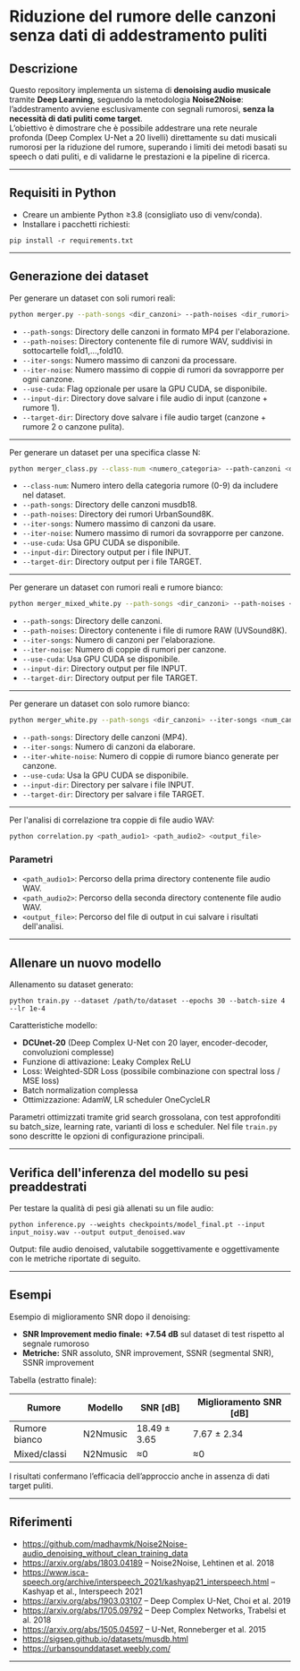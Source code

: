 
# Riduzione del rumore delle canzoni senza dati di addestramento puliti

## Descrizione

Questo repository implementa un sistema di **denoising audio musicale** tramite **Deep Learning**, seguendo la metodologia **Noise2Noise**: l’addestramento avviene esclusivamente con segnali rumorosi, **senza la necessità di dati puliti come target**.  
L’obiettivo è dimostrare che è possibile addestrare una rete neurale profonda (Deep Complex U-Net a 20 livelli) direttamente su dati musicali rumorosi per la riduzione del rumore, superando i limiti dei metodi basati su speech o dati puliti, e di validarne le prestazioni e la pipeline di ricerca.

---

## Requisiti in Python

- Creare un ambiente Python ≥3.8 (consigliato uso di venv/conda).  
- Installare i pacchetti richiesti:

```
pip install -r requirements.txt
```

---

## Generazione dei dataset

Per generare un dataset con soli rumori reali:

```bash
python merger.py --path-songs <dir_canzoni> --path-noises <dir_rumori> --iter-songs <num_canzoni> --iter-noise <num_rumori_per_canzone> --use-cuda --input-dir <dir_output_input> --target-dir <dir_output_target>
```

- `--path-songs`: Directory delle canzoni in formato MP4 per l'elaborazione.
- `--path-noises`: Directory contenente file di rumore WAV, suddivisi in sottocartelle fold1,...,fold10.
- `--iter-songs`: Numero massimo di canzoni da processare.
- `--iter-noise`: Numero massimo di coppie di rumori da sovrapporre per ogni canzone.
- `--use-cuda`: Flag opzionale per usare la GPU CUDA, se disponibile.
- `--input-dir`: Directory dove salvare i file audio di input (canzone + rumore 1).
- `--target-dir`: Directory dove salvare i file audio target (canzone + rumore 2 o canzone pulita).

---
Per generare un dataset per una specifica classe N:

```bash
python merger_class.py --class-num <numero_categoria> --path-canzoni <dir_canzoni> --path-rumori <dir_rumori> --iter-songs <num_canzoni> --iter-noise <num_rumori_per_canzone> --use-cuda --input-dir <dir_output_input> --target-dir <dir_output_target>
```
- `--class-num`: Numero intero della categoria rumore (0-9) da includere nel dataset.
- `--path-songs`: Directory delle canzoni musdb18.
- `--path-noises`: Directory dei rumori UrbanSound8K.
- `--iter-songs`: Numero massimo di canzoni da usare.
- `--iter-noise`: Numero massimo di rumori da sovrapporre per canzone.
- `--use-cuda`: Usa GPU CUDA se disponibile.
- `--input-dir`: Directory output per i file INPUT.
- `--target-dir`: Directory output per i file TARGET.

---
Per generare un dataset con rumori reali e rumore bianco:

```bash
python merger_mixed_white.py --path-songs <dir_canzoni> --path-noises <dir_rumori> --iter-songs <num_canzoni> --iter-noise <num_rumori_per_canzone> --use-cuda --input-dir <dir_output_input> --target-dir <dir_output_target>
```

- `--path-songs`: Directory delle canzoni.
- `--path-noises`: Directory contenente i file di rumore RAW (UVSound8K).
- `--iter-songs`: Numero di canzoni per l'elaborazione.
- `--iter-noise`: Numero di coppie di rumori per canzone.
- `--use-cuda`: Usa GPU CUDA se disponibile.
- `--input-dir`: Directory output per file INPUT.
- `--target-dir`: Directory output per file TARGET.

---
Per generare un dataset con solo rumore bianco:

```bash
python merger_white.py --path-songs <dir_canzoni> --iter-songs <num_canzoni> --iter-white-noise <num_rumori_bianchi_per_canzone> --use-cuda --input-dir <dir_output_input> --target-dir <dir_output_target>
```

- `--path-songs`: Directory delle canzoni (MP4).
- `--iter-songs`: Numero di canzoni da elaborare.
- `--iter-white-noise`: Numero di coppie di rumore bianco generate per canzone.
- `--use-cuda`: Usa la GPU CUDA se disponibile.
- `--input-dir`: Directory per salvare i file INPUT.
- `--target-dir`: Directory per salvare i file TARGET.

---
Per l'analisi di correlazione tra coppie di file audio WAV:

```bash
python correlation.py <path_audio1> <path_audio2> <output_file>
```

### Parametri

- `<path_audio1>`: Percorso della prima directory contenente file audio WAV.
- `<path_audio2>`: Percorso della seconda directory contenente file audio WAV.
- `<output_file>`: Percorso del file di output in cui salvare i risultati dell'analisi.

---

## Allenare un nuovo modello

Allenamento su dataset generato:

```
python train.py --dataset /path/to/dataset --epochs 30 --batch-size 4 --lr 1e-4
```

Caratteristiche modello:
- **DCUnet-20** (Deep Complex U-Net con 20 layer, encoder-decoder, convoluzioni complesse)
- Funzione di attivazione: Leaky Complex ReLU
- Loss: Weighted-SDR Loss (possibile combinazione con spectral loss / MSE loss)
- Batch normalization complessa
- Ottimizzazione: AdamW, LR scheduler OneCycleLR

Parametri ottimizzati tramite grid search grossolana, con test approfonditi su batch_size, learning rate, varianti di loss e scheduler. Nel file `train.py` sono descritte le opzioni di configurazione principali.

---

## Verifica dell'inferenza del modello su pesi preaddestrati

Per testare la qualità di pesi già allenati su un file audio:

```
python inference.py --weights checkpoints/model_final.pt --input input_noisy.wav --output output_denoised.wav
```

Output: file audio denoised, valutabile soggettivamente e oggettivamente con le metriche riportate di seguito.

---

## Esempi

Esempio di miglioramento SNR dopo il denoising:

- **SNR Improvement medio finale:** **+7.54 dB** sul dataset di test rispetto al segnale rumoroso
- **Metriche:** SNR assoluto, SNR improvement, SSNR (segmental SNR), SSNR improvement

Tabella (estratto finale):

| Rumore         | Modello        | SNR [dB]         | Miglioramento SNR [dB] |
|----------------|----------------|------------------|------------------------|
| Rumore bianco  | N2Nmusic       | 18.49 ± 3.65     |  7.67 ± 2.34           |
| Mixed/classi   | N2Nmusic       | ≈0               | ≈0                     |

I risultati confermano l’efficacia dell’approccio anche in assenza di dati target puliti.

---

## Riferimenti

- https://github.com/madhavmk/Noise2Noise-audio_denoising_without_clean_training_data
- https://arxiv.org/abs/1803.04189 – Noise2Noise, Lehtinen et al. 2018
- https://www.isca-speech.org/archive/interspeech_2021/kashyap21_interspeech.html – Kashyap et al., Interspeech 2021
- https://arxiv.org/abs/1903.03107 – Deep Complex U-Net, Choi et al. 2019
- https://arxiv.org/abs/1705.09792 – Deep Complex Networks, Trabelsi et al. 2018
- https://arxiv.org/abs/1505.04597 – U-Net, Ronneberger et al. 2015
- https://sigsep.github.io/datasets/musdb.html
- https://urbansounddataset.weebly.com/

---

